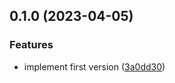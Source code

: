 

## 0.1.0 (2023-04-05)


### Features

* implement first version ([3a0dd30](https://github.com/intrepyd/hemera/commit/3a0dd30064bdfdb3d603a3defa19a5d749d0371c))